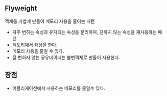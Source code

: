 Flyweight
-
객체를 가볍게 만들어 메모리 사용을 줄이는 패턴

- 자주 변하는 속성과 유지되는 속성을 분리하여, 젼하지 않는 속성을 재사용하는 패턴
- 팩토리에서 캐싱을 한다.
- 메모리 사용을 줄일 수 있다.
- 잘 변하지 않는 공유데이터는 불변객체로 만들어 사용한다.

장점
- 
- 어플리케이션에서 사용하는 메모리를 줄일수 있다.